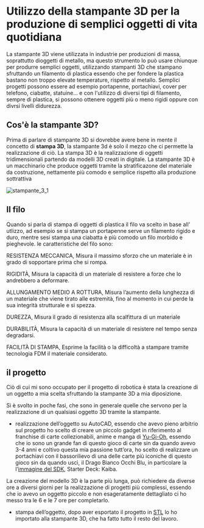 # Utilizzo della stampante 3D per la produzione di semplici oggetti di vita quotidiana

La stampante 3D viene utilizzata in industrie per produzioni di massa, soprattutto dioggetti di metallo, ma questo strumento lo può usare chiunque per produrre semplici oggetti, utilizzando stampanti 3D che stampano sfruttando un filamento di plastica  essendo che per fondere la plastica bastano non troppo elevate temperature, rispetto al metallo. Semplici progetti possono essere ad esempio portapenne, portachiavi, cover per telefono, ciabatte, statuine... e con l'utilizzo di diversi tipi di filamento, sempre di plastica, si possono ottenere oggetti più o meno rigidi oppure con divrsi livelli didurezza.



## Cos'è la stampante 3D?

Prima di parlare di stampante 3D si dovrebbe avere bene in mente il concetto di **stampa 3D**, la stampante 3d è solo il mezzo che ci permette la realizzazione di ciò. La stampa 3D è la realizzazione di oggetti tridimensionali partendo da modelli 3D creati in digitale. La stampante 3D è un macchinario che produce oggetti tramite la stratificazone del materiale da costruzione, nettamente più comodo e semplice rispetto alla produzione sottrattiva

![stampante_3_1](https://user-images.githubusercontent.com/101673906/163729054-200a2892-25c4-4917-8a1b-4fbd02448af8.jpg)


## Il filo
Quando si parla di stampa di oggetti di plastica il filo va scelto in base all' utlizzo, ad esempio se si stampa un portapenne serve un filamento rigido e duro, mentre sesi stampa una ciabatta è più comodo un filo morbido e pieghevole.
le caratteristiche del filo sono:

RESISTENZA MECCANICA, Misura il massimo sforzo che un materiale è in grado di sopportare prima che si rompa.

RIGIDITÀ, Misura la capacità di un materiale di resistere a forze che lo andrebbero a deformare. 

ALLUNGAMENTO MEDIO A ROTTURA, Misura l’aumento della lunghezza di un materiale che viene tirato alle estremità, fino al momento in cui perde la sua integrità strutturale e si spezza.

DUREZZA, Misura il grado di resistenza alla scalfittura di un materiale

DURABILITÀ, Misura la capacità di un materiale di resistere nel tempo senza degradarsi. 

FACILITÀ DI STAMPA, Esprime la facilità o la difficoltà a stampare tramite tecnologia FDM il materiale considerato. 


## il progetto
Ciò di cui mi sono occupato per il progetto di robotica è stata la creazione di un oggetto a mia scelta sfruttando la stampante 3D a mia diposizione.

Si è svolto in poche fasi, che sono in generale quelle che servono per la realizzazione di un qualsiasi oggetto 3D tramite la stampante.

- realizzazione dell’oggetto su AutoCAD, essendo che avevo pieno arbitrio sul progetto ho scelto di creare un piccolo gadget in riferimento al franchise di carte collezionabili, anime e manga di [Yu-Gi-Oh](https://www.yugioh-card.com/it/), essendo che io sono un grande fan di questo gioco di carte sin da quando avevo 3-4 anni e coltivo questa mia passione tutt’ora, ho scelto di realizzare un portachiavi con il bassorilievo di una delle carte più iconiche di questo gioco sin da quando uscì, il Drago Bianco Occhi Blu, in particolare la l’[immagine del SDK](https://www.kelz0r.dk/magic/images/img2/ygo/kaibaunlimited/sdk04.jpg), Starter Deck: Kaiba.

La creazione del modello 3D è la parte più lunga, può richiedere da diverse ore a diversi giorni per la realizzazione di progetti più complessi, essendo che io avevo un oggetto piccolo e non esageratamente dettagliato ci ho messo tra le 6 e le 7 ore per completarlo.

- stampa dell’oggetto, dopo aver esportato il progetto in [STL](https://it.wikipedia.org/wiki/STL_(formato_di_file)) lo ho importato alla stampante 3D, che ha fatto tutto il resto del lavoro.
